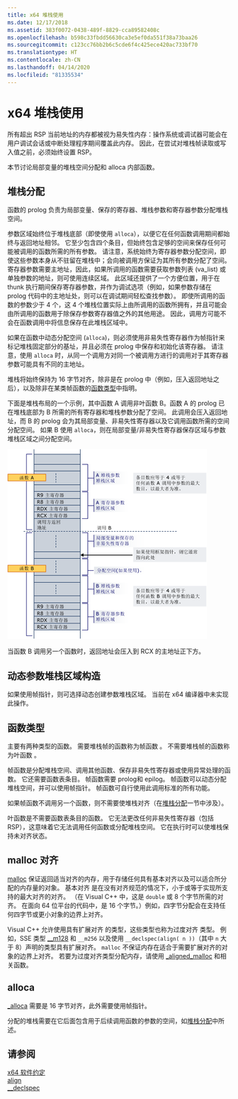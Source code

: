 ```yaml
---
title: x64 堆栈使用
ms.date: 12/17/2018
ms.assetid: 383f0072-0438-489f-8829-cca89582408c
ms.openlocfilehash: b598c33fbdd56630ca3e5ef0da551f38a73baa26
ms.sourcegitcommit: c123cc76bb2b6c5cde6f4c425ece420ac733bf70
ms.translationtype: HT
ms.contentlocale: zh-CN
ms.lasthandoff: 04/14/2020
ms.locfileid: "81335534"
---
```

# <a name="x64-stack-usage"></a>x64 堆栈使用

所有超出 RSP 当前地址的内存都被视为易失性内存：操作系统或调试器可能会在用户调试会话或中断处理程序期间覆盖此内存。 因此，在尝试对堆栈帧读取或写入值之前，必须始终设置 RSP。

本节讨论局部变量的堆栈空间分配和 alloca  内部函数。

## <a name="stack-allocation"></a>堆栈分配

函数的 prolog 负责为局部变量、保存的寄存器、堆栈参数和寄存器参数分配堆栈空间。

参数区域始终位于堆栈底部（即使使用 `alloca`），以便它在任何函数调用期间都始终与返回地址相邻。 它至少包含四个条目，但始终包含足够的空间来保存任何可能被调用的函数所需的所有参数。 请注意，系统始终为寄存器参数分配空间，即使这些参数本身从不驻留在堆栈中；会向被调用方保证为其所有参数分配了空间。 寄存器参数需要主地址，因此，如果所调用的函数需要获取参数列表 (va_list) 或单独参数的地址，则可使用连续区域。 此区域还提供了一个方便位置，用于在 thunk 执行期间保存寄存器参数，并作为调试选项（例如，如果参数存储在 prolog 代码中的主地址处，则可以在调试期间轻松查找参数）。 即使所调用的函数的参数少于 4 个，这 4 个堆栈位置实际上由所调用的函数所拥有，并且可能会由所调用的函数用于除保存参数寄存器值之外的其他用途。  因此，调用方可能不会在函数调用中将信息保存在此堆栈区域中。

如果在函数中动态分配空间 (`alloca`)，则必须使用非易失性寄存器作为帧指针来标记堆栈固定部分的基址，并且必须在 prolog 中保存和初始化该寄存器。 请注意，使用 `alloca` 时，从同一个调用方对同一个被调用方进行的调用对于其寄存器参数可能具有不同的主地址。

堆栈将始终保持为 16 字节对齐，除非是在 prolog 中（例如，压入返回地址之后），以及除非在某类帧函数的[函数类型](#function-types)中指明。

下面是堆栈布局的一个示例，其中函数 A 调用非叶函数 B。函数 A 的 prolog 已在堆栈底部为 B 所需的所有寄存器和堆栈参数分配了空间。 此调用会压入返回地址，而 B 的 prolog 会为其局部变量、非易失性寄存器以及它调用函数所需的空间分配空间。 如果 B 使用 `alloca`，则在局部变量/非易失性寄存器保存区域与参数堆栈区域之间分配空间。

![AMD 转换示例](../build/media/vcamd_conv_ex_5.png "AMD 转换示例")

当函数 B 调用另一个函数时，返回地址会压入到 RCX 的主地址正下方。

## <a name="dynamic-parameter-stack-area-construction"></a>动态参数堆栈区域构造

如果使用帧指针，则可选择动态创建参数堆栈区域。 当前在 x64 编译器中未实现此操作。

## <a name="function-types"></a>函数类型

主要有两种类型的函数。 需要堆栈帧的函数称为帧函数  。 不需要堆栈帧的函数称为叶函数  。

帧函数是分配堆栈空间、调用其他函数、保存非易失性寄存器或使用异常处理的函数。 它还需要函数表条目。 帧函数需要 prolog和 epilog。 帧函数可以动态分配堆栈空间，并可以使用帧指针。 帧函数可自行使用此调用标准的所有功能。

如果帧函数不调用另一个函数，则不需要使堆栈对齐（在[堆栈分配](#stack-allocation)一节中涉及）。

叶函数是不需要函数表条目的函数。 它无法更改任何非易失性寄存器（包括 RSP），这意味着它无法调用任何函数或分配堆栈空间。 它在执行时可以使堆栈保持未对齐状态。

## <a name="malloc-alignment"></a>malloc 对齐

[malloc](../c-runtime-library/reference/malloc.md) 保证返回适当对齐的内存，用于存储任何具有基本对齐以及可以适合所分配的内存量的对象。 基本对齐  是在没有对齐规范的情况下，小于或等于实现所支持的最大对齐的对齐。 （在 Visual C++ 中，这是 `double` 或 8 个字节所需的对齐。 在面向 64 位平台的代码中，是 16 个字节。）例如，四字节分配会在支持任何四字节或更小对象的边界上对齐。

Visual C++ 允许使用具有扩展对齐  的类型，这些类型也称为过度对齐  类型。 例如，SSE 类型 [__m128](../cpp/m128.md) 和 `__m256` 以及使用 `__declspec(align( n ))`（其中 `n` 大于 8）声明的类型具有扩展对齐。 `malloc` 不保证内存在适合于需要扩展对齐的对象的边界上对齐。 若要为过度对齐类型分配内存，请使用 [_aligned_malloc](../c-runtime-library/reference/aligned-malloc.md) 和相关函数。

## <a name="alloca"></a>alloca

[_alloca](../c-runtime-library/reference/alloca.md) 需要是 16 字节对齐，此外需要使用帧指针。

分配的堆栈需要在它后面包含用于后续调用函数的参数的空间，如[堆栈分配](#stack-allocation)中所述。

## <a name="see-also"></a>请参阅

[x64 软件约定](../build/x64-software-conventions.md)<br/>
[align](../cpp/align-cpp.md)<br/>
[__declspec](../cpp/declspec.md)
